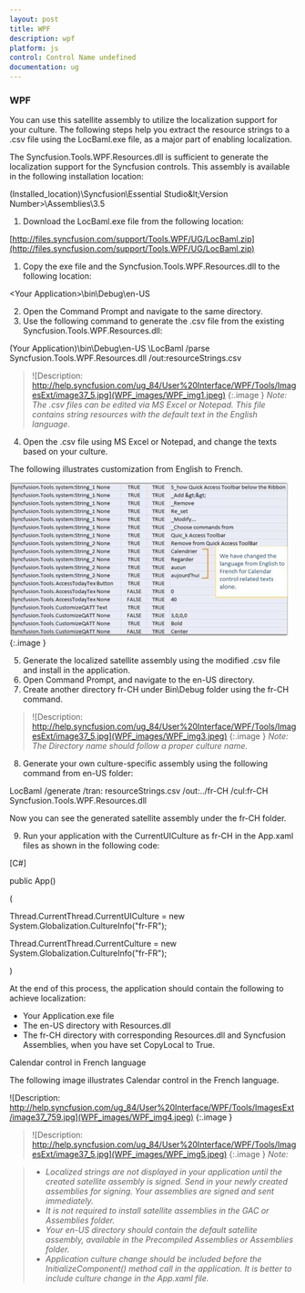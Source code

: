```yaml
---
layout: post
title: WPF
description: wpf
platform: js
control: Control Name undefined
documentation: ug
---
```


### WPF

You can use this satellite assembly to utilize the localization support for your culture. The following steps help you extract the resource strings to a .csv file using the LocBaml.exe file, as a major part of enabling localization.

The Syncfusion.Tools.WPF.Resources.dll is sufficient to generate the localization support for the Syncfusion controls. This assembly is available in the following installation location:

(Installed_location)\Syncfusion\Essential Studio\&lt;Version Number&gt;\Assemblies\3.5

1. Download the LocBaml.exe file from the following location:

[http://files.syncfusion.com/support/Tools.WPF/UG/LocBaml.zip](http://files.syncfusion.com/support/Tools.WPF/UG/LocBaml.zip)

1. Copy the exe file and the Syncfusion.Tools.WPF.Resources.dll to the following location:

&lt;Your Application&gt;\bin\Debug\en-US 

2. Open the Command Prompt and navigate to the same directory.
3. Use the following command to generate the .csv file from the existing Syncfusion.Tools.WPF.Resources.dll:

(Your Application)\bin\Debug\en-US \LocBaml /parse Syncfusion.Tools.WPF.Resources.dll /out:resourceStrings.csv



> ![Description: http://help.syncfusion.com/ug_84/User%20Interface/WPF/Tools/ImagesExt/image37_5.jpg](WPF_images/WPF_img1.jpeg)
{:.image }
_Note: The .csv files can be edited via MS Excel or Notepad. This file contains string resources with the default text in the English language._ 



4. Open the .csv file using MS Excel or Notepad, and change the texts based on your culture. 

The following illustrates customization from English to French.



![Description: C:/Users/nirmalc/AppData/Local/Microsoft/Windows/Temporary Internet Files/Content.Outlook/YPXTAGB0/1 (2).jpg](WPF_images/WPF_img2.jpeg)
{:.image }




5. Generate the localized satellite assembly using the modified .csv file and install in the application. 
6. Open Command Prompt, and navigate to the en-US directory. 
7. Create another directory fr-CH under Bin\Debug folder using the fr-CH command.
> 


> ![Description: http://help.syncfusion.com/ug_84/User%20Interface/WPF/Tools/ImagesExt/image37_5.jpg](WPF_images/WPF_img3.jpeg)
{:.image }
_Note: The Directory name should follow a proper culture name._



8. Generate your own culture-specific assembly using the following command from en-US folder:

LocBaml /generate /tran: resourceStrings.csv /out:../fr-CH /cul:fr-CH Syncfusion.Tools.WPF.Resources.dll

Now you can see the generated satellite assembly under the fr-CH folder. 

9. Run your application with the CurrentUICulture as fr-CH in the App.xaml files as shown in the following code:



[C#]



public App()

(

Thread.CurrentThread.CurrentUICulture = new System.Globalization.CultureInfo("fr-FR");

Thread.CurrentThread.CurrentCulture = new System.Globalization.CultureInfo("fr-FR");

)



At the end of this process, the application should contain the following to achieve localization: 

* Your Application.exe file
* The en-US directory with Resources.dll
* The fr-CH directory with corresponding Resources.dll and Syncfusion Assemblies, when you have set CopyLocal to True.

Calendar control in French language

The following image illustrates Calendar control in the French language.



![Description: http://help.syncfusion.com/ug_84/User%20Interface/WPF/Tools/ImagesExt/image37_759.jpg](WPF_images/WPF_img4.jpeg)
{:.image }




> ![Description: http://help.syncfusion.com/ug_84/User%20Interface/WPF/Tools/ImagesExt/image37_5.jpg](WPF_images/WPF_img5.jpeg)
{:.image }
_Note:_ 

> * _Localized strings are not displayed in your application until the created satellite assembly is signed. Send in your newly created assemblies for signing. Your assemblies are signed and sent immediately._
> * _It is not required to install satellite assemblies in the GAC or Assemblies folder._
> * _Your en-US directory should contain the default satellite assembly, available in the Precompiled Assemblies or Assemblies folder._
> * _Application culture change should be included before the InitializeComponent() method call in the application. It is better to include culture change in the App.xaml file._
